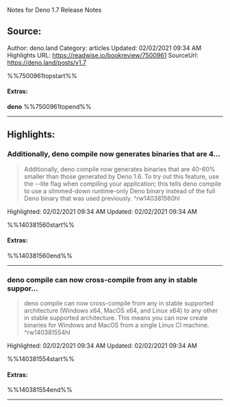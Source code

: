 Notes for Deno 1.7 Release Notes

## Source:
Author: deno.land
Category: articles
Updated: 02/02/2021 09:34 AM
Highlights URL: https://readwise.io/bookreview/7500961
SourceUrl: https://deno.land/posts/v1.7

%%7500961topstart%%
#### Extras:
**deno**
%%7500961topend%%


 
-----
 ## Highlights:

### Additionally, deno compile now generates binaries that are 4...
>Additionally, deno compile now generates binaries that are 40-60% smaller than those generated by Deno 1.6. To try out this feature, use the --lite flag when compiling your application; this tells deno compile to use a slimmed-down runtime-only Deno binary instead of the full Deno binary that was used previously. ^rw140381560hl


Highlighted: 02/02/2021 09:34 AM
Updated: 02/02/2021 09:34 AM

%%140381560start%%
#### Extras:

%%140381560end%%



------

### deno compile can now cross-compile from any in stable suppor...
>deno compile can now cross-compile from any in stable supported architecture (Windows x64, MacOS x64, and Linux x64) to any other in stable supported architecture. This means you can now create binaries for Windows and MacOS from a single Linux CI machine. ^rw140381554hl


Highlighted: 02/02/2021 09:34 AM
Updated: 02/02/2021 09:34 AM

%%140381554start%%
#### Extras:

%%140381554end%%



------

